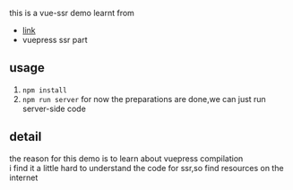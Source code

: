 this is a vue-ssr demo 
learnt from
- [link](https://zhuanlan.zhihu.com/p/271968268)
- vuepress ssr part
## usage
1. `npm install`
2. `npm run server`
for now the preparations are done,we can just run server-side code 
## detail
the reason for this demo is to learn about vuepress compilation\
i find it a little hard to understand the code for ssr,so find resources on the internet



